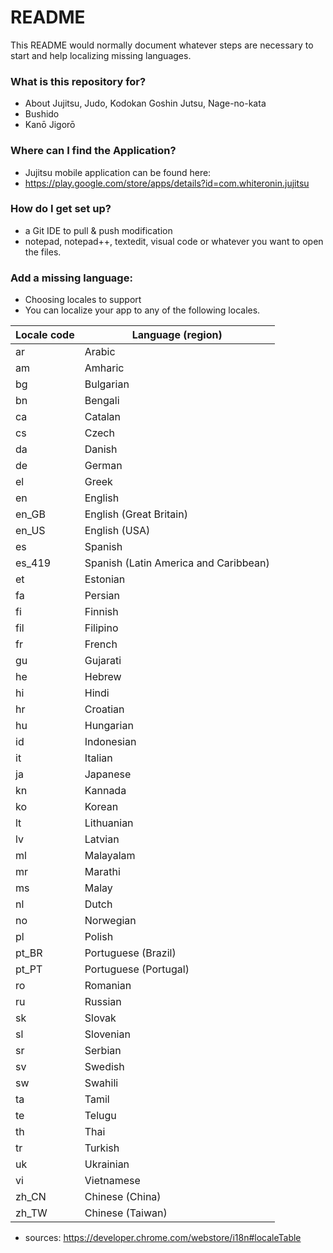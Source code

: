 # README #

This README would normally document whatever steps are necessary to start and help localizing missing languages.

### What is this repository for? ###

* About Jujitsu, Judo, Kodokan Goshin Jutsu, Nage-no-kata
* Bushido
* Kanō Jigorō

### Where can I find the Application? ###

* Jujitsu mobile application can be found here:
* https://play.google.com/store/apps/details?id=com.whiteronin.jujitsu

### How do I get set up? ###

* a Git IDE to pull & push modification
* notepad, notepad++, textedit, visual code or whatever you want to open the files.

### Add a missing language: ###

* Choosing locales to support
* You can localize your app to any of the following locales.

Locale code | Language (region)
------------|------------------
ar | Arabic
am | Amharic
bg | Bulgarian
bn | Bengali
ca | Catalan
cs | Czech
da | Danish
de | German
el | Greek
en | English
en_GB | English (Great Britain)
en_US | English (USA)
es | Spanish
es_419 | Spanish (Latin America and Caribbean)
et | Estonian
fa | Persian
fi | Finnish
fil | Filipino
fr | French
gu | Gujarati
he | Hebrew
hi | Hindi
hr | Croatian
hu | Hungarian
id | Indonesian
it | Italian
ja | Japanese
kn | Kannada
ko | Korean
lt | Lithuanian
lv | Latvian
ml | Malayalam
mr | Marathi
ms | Malay
nl | Dutch
no | Norwegian
pl | Polish
pt_BR | Portuguese (Brazil)
pt_PT | Portuguese (Portugal)
ro | Romanian
ru | Russian
sk | Slovak
sl | Slovenian
sr | Serbian
sv | Swedish
sw | Swahili
ta | Tamil
te | Telugu
th | Thai
tr | Turkish
uk | Ukrainian
vi | Vietnamese
zh_CN | Chinese (China)
zh_TW | Chinese (Taiwan)

* sources: https://developer.chrome.com/webstore/i18n#localeTable